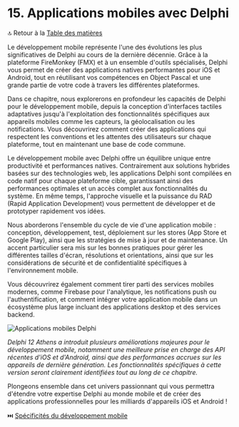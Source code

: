 # 15. Applications mobiles avec Delphi

🔝 Retour à la [Table des matières](/SOMMAIRE.md)

Le développement mobile représente l'une des évolutions les plus significatives de Delphi au cours de la dernière décennie. Grâce à la plateforme FireMonkey (FMX) et à un ensemble d'outils spécialisés, Delphi vous permet de créer des applications natives performantes pour iOS et Android, tout en réutilisant vos compétences en Object Pascal et une grande partie de votre code à travers les différentes plateformes.

Dans ce chapitre, nous explorerons en profondeur les capacités de Delphi pour le développement mobile, depuis la conception d'interfaces tactiles adaptatives jusqu'à l'exploitation des fonctionnalités spécifiques aux appareils mobiles comme les capteurs, la géolocalisation ou les notifications. Vous découvrirez comment créer des applications qui respectent les conventions et les attentes des utilisateurs sur chaque plateforme, tout en maintenant une base de code commune.

Le développement mobile avec Delphi offre un équilibre unique entre productivité et performances natives. Contrairement aux solutions hybrides basées sur des technologies web, les applications Delphi sont compilées en code natif pour chaque plateforme cible, garantissant ainsi des performances optimales et un accès complet aux fonctionnalités du système. En même temps, l'approche visuelle et la puissance du RAD (Rapid Application Development) vous permettent de développer et de prototyper rapidement vos idées.

Nous aborderons l'ensemble du cycle de vie d'une application mobile : conception, développement, test, déploiement sur les stores (App Store et Google Play), ainsi que les stratégies de mise à jour et de maintenance. Un accent particulier sera mis sur les bonnes pratiques pour gérer les différentes tailles d'écran, résolutions et orientations, ainsi que sur les considérations de sécurité et de confidentialité spécifiques à l'environnement mobile.

Vous découvrirez également comment tirer parti des services mobiles modernes, comme Firebase pour l'analytique, les notifications push ou l'authentification, et comment intégrer votre application mobile dans un écosystème plus large incluant des applications desktop et des services backend.

![Applications mobiles Delphi](https://placeholder-for-mobile-apps.com/image.png)

*Delphi 12 Athens a introduit plusieurs améliorations majeures pour le développement mobile, notamment une meilleure prise en charge des API récentes d'iOS et d'Android, ainsi que des performances accrues sur les appareils de dernière génération. Les fonctionnalités spécifiques à cette version seront clairement identifiées tout au long de ce chapitre.*

Plongeons ensemble dans cet univers passionnant qui vous permettra d'étendre votre expertise Delphi au monde mobile et de créer des applications professionnelles pour les milliards d'appareils iOS et Android !

⏭️ [Spécificités du développement mobile](/15-applications-mobiles-avec-delphi/01-specificites-du-developpement-mobile.md)
